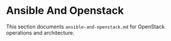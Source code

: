 # Ansible And Openstack

This section documents `ansible-and-openstack.md` for OpenStack operations and architecture.